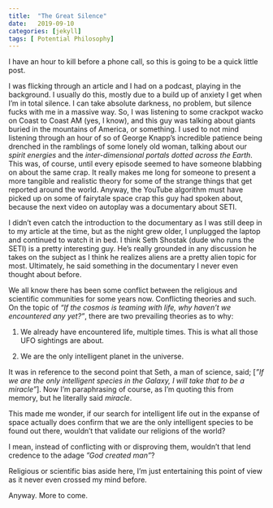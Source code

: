 ```yaml
---
title:  "The Great Silence"
date:   2019-09-10
categories: [jekyll]
tags: [ Potential Philosophy]
---
```


I have an hour to kill before a phone call, so this is going to be a quick little post.

I was flicking through an article and I had on a podcast, playing in the background. I usually do this, mostly due to a build up of anxiety I get when I’m in total silence. I can take absolute darkness, no problem, but silence fucks with me in a massive way. So, I was listening to some crackpot wacko on Coast to Coast AM (yes, I know), and this guy was talking about giants buried in the mountains of America, or something. 
I used to not mind listening through an hour of so of George Knapp’s incredible patience being drenched in the ramblings of some lonely old woman, talking about our *spirit energies* and the *inter-dimensional portals dotted across the Earth*. This was, of course, until every episode seemed to have someone blabbing on about the same crap. It really makes me long for someone to present a more tangible and realistic theory for some of the strange things that get reported around the world. Anyway, the YouTube algorithm must have picked up on some of fairytale space crap this guy had spoken about, because the next video on autoplay was a documentary about SETI. 

I didn’t even catch the introduction to the documentary as I was still deep in to my article at the time, but as the night grew older, I unplugged the laptop and continued to watch it in bed. I think Seth Shostak (dude who runs the SETI) is a pretty interesting guy. He’s really grounded in any discussion he takes on the subject as I think he realizes aliens are a pretty alien topic for most. Ultimately, he said something in the documentary I never even thought about before. 


We all know there has been some conflict between the religious and scientific communities for some years now. Conflicting theories and such. On the topic of *“If the cosmos is teaming with life, why haven’t we encountered any yet?”*, there are two prevailing theories as to why:

1. We already have encountered life, multiple times. This is what all those UFO sightings are about. 

2. We are the only intelligent planet in the universe.

It was in reference to the second point that Seth, a man of science, said; [*”If we are the only intelligent species in the Galaxy, I will take that to be a miracle”*]. Now I’m paraphrasing of course, as I’m quoting this from memory, but he literally said *miracle*. 


This made me wonder, if our search for intelligent life out in the expanse of space actually does confirm that we are the only intelligent species to be found out there, wouldn’t that validate our religions of the world? 

I mean, instead of conflicting with or disproving them, wouldn’t that lend credence to the adage *”God created man”*? 

Religious or scientific bias aside here, I’m just entertaining this point of view as it never even crossed my mind before. 

Anyway. More to come.
